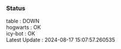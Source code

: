 ### Status


table : DOWN  
hogwarts : OK  
icy-bot : OK  
Latest Update : 2024-08-17 15:07:57.260535
